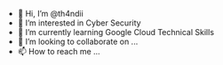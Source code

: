 - 👋 Hi, I’m @th4ndii
- 👀 I’m interested in Cyber Security
- 🌱 I’m currently learning Google Cloud Technical Skills
- 💞️ I’m looking to collaborate on ...
- 📫 How to reach me ...

<!---
th4ndii/th4ndii is a ✨ special ✨ repository because its `README.md` (this file) appears on your GitHub profile.
You can click the Preview link to take a look at your changes.
--->
